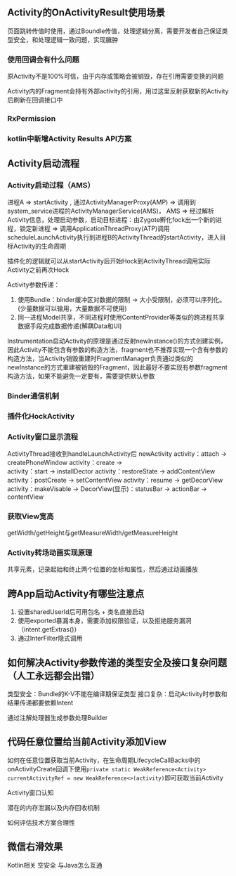 ## Activity的OnActivityResult使用场景
页面跳转传值时使用，通过Boundle传值，处理逻辑分离，需要开发者自己保证类型安全，和处理逻辑一致问题，实现臃肿

### 使用回调会有什么问题
原Activity不是100%可信，由于内存或策略会被销毁，存在引用需要变换的问题

Activity内的Fragment会持有外部activity的引用，用过这里反射获取新的Activity后刷新在回调接口中


### RxPermission

### kotlin中新增Activity Results API方案



## Activity启动流程
### Activity启动过程（AMS）
进程A => startActivity , 通过ActivityManagerProxy(AMP) => 调用到system_service进程的ActivityManagerService(AMS)， AMS => 经过解析Activity信息，处理启动参数，启动目标进程：由Zygote孵化fock出一个新的进程，锁定新进程 => 调用ApplicationThreadProxy(ATP)调用scheduleLaunchActivity执行到进程B的ActivityThread的startActivity，进入目标Activity的生命周期

插件化的逻辑就可以从startActivity后开始Hock到ActivityThread调用实际Activity之前再次Hock

Activity参数传递：
1. 使用Bundle：binder缓冲区对数据的限制 -> 大小受限制，必须可以序列化。(少量数据可以输用，大量数据不可使用)
2. 同一进程Model共享，不同进程时使用ContentProvider等类似的跨进程共享数据手段完成数据传递(解耦Data和UI)

Instrumentation启动Activity的原理是通过反射newInstance()的方式创建实例，因此Activity不能包含有参数的构造方法，fragment也不推荐实现一个含有参数的构造方法，当Activity销毁重建时FragmentManager负责通过类似的newInstance的方式重建被销毁的Fragment，因此最好不要实现有参数fragment构造方法，如果不能避免一定要有，需要提供默认参数

### Binder通信机制


### 插件化HockActivity


### Activity窗口显示流程
ActivityThread接收到handleLaunchActivity后
newActivity
activity：attach            ->          createPhoneWindow
activity：create            ->          
activity：start             ->          installDector
activity：restoreState      ->          addContentView
activity：postCreate        ->          setContentView
activity：resume            ->          getDecorView
activity：makeVisable       ->          DecorView(显示)：statusBar -> actionBar -> contentView

### 获取View宽高
getWidth/getHeight与getMeasureWidth/getMeasureHeight

### Activity转场动画实现原理
共享元素，记录起始和终止两个位置的坐标和属性，然后通过动画播放

## 跨App启动Activity有哪些注意点
1. 设置sharedUserId后可用包名 + 类名直接启动
2. 使用exported暴漏本身，需要添加权限验证，以及拒绝服务漏洞（intent.getExtras()）
3. 通过InterFilter隐式调用

## 如何解决Activity参数传递的类型安全及接口复杂问题（人工永远都会出错）
类型安全：Bundle的K-V不能在编译期保证类型
接口复杂：启动Activity时参数和结果传递都要依赖Intent

通过注解处理器生成参数处理Builder

## 代码任意位置给当前Activity添加View
如何在任意位置获取当前Activity，在生命周期LifecycleCallBacks中的onActivityCreate回调下使用`private static WeakReference<Activity> currentActivityRef = new WeakReference<>(activity)`即可获取当前Activity

Activity窗口认知

潜在的内存泄漏以及内存回收机制

如何评估技术方案合理性

## 微信右滑效果


Kotlin相关
空安全
与Java怎么互通